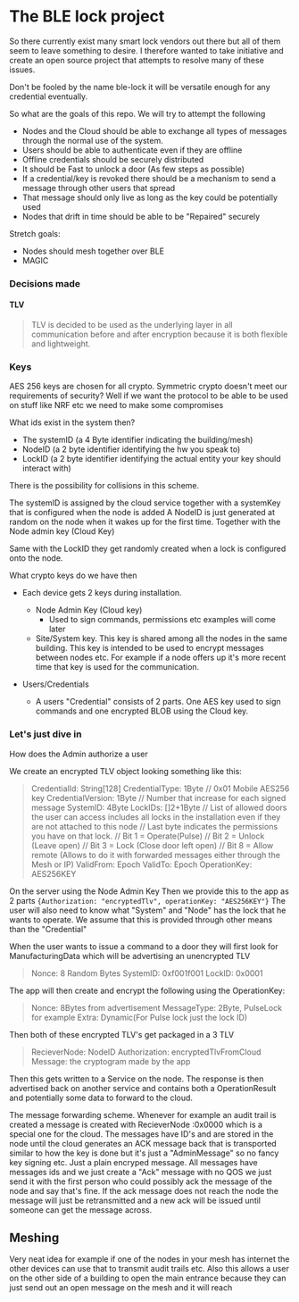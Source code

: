 # The BLE lock project

So there currently exist many smart lock vendors out there but all of them seem to leave something to desire.
I therefore wanted to take initiative and create an open source project that attempts to resolve many of these issues.

Don't be fooled by the name ble-lock it will be versatile enough for any credential eventually.


So what are the goals of this repo.
We will try to attempt the following

 * Nodes and the Cloud should be able to exchange all types of messages through the normal use of the system.
 * Users should be able to authenticate even if they are offline
 * Offline credentials should be securely distributed
 * It should be Fast to unlock a door (As few steps as possible)
 * If a credential/key is revoked there should be a mechanism to send a message through other users that spread
 * That message should only live as long as the key could be potentially used
 * Nodes that drift in time should be able to be "Repaired" securely

Stretch goals:
 * Nodes should mesh together over BLE
 * MAGIC


### Decisions made

#### TLV
> TLV is decided to be used as the underlying layer in all communication before and after encryption because it is
both flexible and lightweight.

### Keys
AES 256 keys are chosen for all crypto.
Symmetric crypto doesn't meet our requirements of security? Well if we want the protocol to be able to be used on stuff like NRF etc we need to make some compromises

What ids exist in the system then?
 - The systemID (a 4 Byte identifier indicating the building/mesh)
 - NodeID (a 2 byte identifier identifying the hw you speak to)
 - LockID (a 2 byte identifier identifying the actual entity your key should interact with)

There is the possibility for collisions in this scheme. 

The systemID is assigned by the cloud service together with a systemKey that is configured when the node is added
A NodeID is just generated at random on the node when it wakes up for the first time. Together with the Node admin key (Cloud Key)

Same with the LockID they get randomly created when a lock is configured onto the node.

What crypto keys do we have then

 - Each device gets 2 keys during installation.
   - Node Admin Key (Cloud key)
     - Used to sign commands, permissions etc examples will come later
   - Site/System key. This key is shared among all the nodes in the same building. This key is intended to be used to encrypt messages between nodes etc. For example if a node offers up it's more recent time that key is used for the communication.

 - Users/Credentials
   - A users "Credential" consists of 2 parts. One AES key used to sign commands and one encrypted BLOB using the Cloud key.

### Let's just dive in
How does the Admin authorize a user

We create an encrypted TLV object looking something like this:
> CredentialId: String[128]
CredentialType: 1Byte // 0x01 Mobile AES256 key
CredentialVersion: 1Byte // Number that increase for each signed message
SystemID: 4Byte
LockIDs: []2+1Byte // List of allowed doors the user can access includes all locks in the installation even if they are not attached to this node
// Last byte indicates the permissions you have on that lock.
// Bit 1 = Operate(Pulse)
// Bit 2 = Unlock (Leave open)
// Bit 3 = Lock   (Close door left open)
// Bit 8 = Allow remote (Allows to do it with forwarded messages either through the Mesh or IP)
ValidFrom: Epoch
ValidTo: Epoch
OperationKey: AES256KEY

On the server using the Node Admin Key
Then we provide this to the app as 2 parts
`{Authorization: "encryptedTlv", operationKey: "AES256KEY"}`
The user will also need to know what "System" and "Node" has the lock that he wants to operate. We assume that this is provided through other means than the "Credential"

When the user wants to issue a command to a door they will first look for ManufacturingData which will be advertising an unencrypted TLV
> Nonce: 8 Random Bytes
SystemID: 0xf001f001
LockID: 0x0001

The app will then create and encrypt the following using the OperationKey:
> Nonce: 8Bytes from advertisement
MessageType: 2Byte, PulseLock for example
Extra: Dynamic(For Pulse lock just the lock ID)

Then both of these encrypted TLV's get packaged in a 3 TLV
> RecieverNode: NodeID
Authorization: encryptedTlvFromCloud
Message: the cryptogram made by the app

Then this gets written to a Service on the node.
The response is then advertised back on another service and contains both a OperationResult and potentially some data to forward to the cloud. 

The message forwarding scheme. Whenever for example an audit trail is created a message is created with RecieverNode :0x0000 which is a special one for the cloud.
The messages have ID's and are stored in the node until the cloud generates an ACK message back that is transported similar to how the key is done but it's just a "AdminMessage" so no fancy key signing etc. Just a plain encryped message. All messages have messages ids and we just create a "Ack" message with no QOS we just send it with the first person who could possibly ack the message of the node and say that's fine. If the ack message does not reach the node the message will just be retransmitted and a new ack will be issued until someone can get the message across.

## Meshing
Very neat idea for example if one of the nodes in your mesh has internet the other devices can use that to transmit audit trails etc. Also this allows a user on the other side of a building to open the main entrance because they can just send out an open message on the mesh and it will reach

